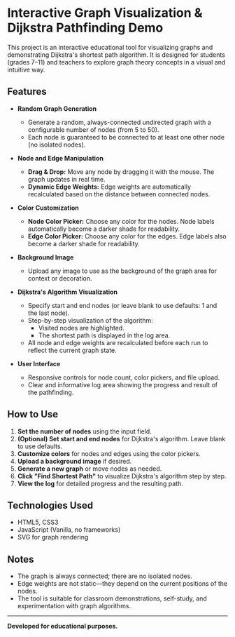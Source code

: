 # Interactive Graph Visualization & Dijkstra Pathfinding Demo

This project is an interactive educational tool for visualizing graphs and demonstrating Dijkstra's shortest path algorithm. It is designed for students (grades 7–11) and teachers to explore graph theory concepts in a visual and intuitive way.

## Features

- **Random Graph Generation**

  - Generate a random, always-connected undirected graph with a configurable number of nodes (from 5 to 50).
  - Each node is guaranteed to be connected to at least one other node (no isolated nodes).

- **Node and Edge Manipulation**

  - **Drag & Drop:** Move any node by dragging it with the mouse. The graph updates in real time.
  - **Dynamic Edge Weights:** Edge weights are automatically recalculated based on the distance between connected nodes.

- **Color Customization**

  - **Node Color Picker:** Choose any color for the nodes. Node labels automatically become a darker shade for readability.
  - **Edge Color Picker:** Choose any color for the edges. Edge labels also become a darker shade for readability.

- **Background Image**

  - Upload any image to use as the background of the graph area for context or decoration.

- **Dijkstra's Algorithm Visualization**

  - Specify start and end nodes (or leave blank to use defaults: 1 and the last node).
  - Step-by-step visualization of the algorithm:
    - Visited nodes are highlighted.
    - The shortest path is displayed in the log area.
  - All node and edge weights are recalculated before each run to reflect the current graph state.

- **User Interface**
  - Responsive controls for node count, color pickers, and file upload.
  - Clear and informative log area showing the progress and result of the pathfinding.

## How to Use

1. **Set the number of nodes** using the input field.
2. **(Optional) Set start and end nodes** for Dijkstra's algorithm. Leave blank to use defaults.
3. **Customize colors** for nodes and edges using the color pickers.
4. **Upload a background image** if desired.
5. **Generate a new graph** or move nodes as needed.
6. **Click "Find Shortest Path"** to visualize Dijkstra's algorithm step by step.
7. **View the log** for detailed progress and the resulting path.

## Technologies Used

- HTML5, CSS3
- JavaScript (Vanilla, no frameworks)
- SVG for graph rendering

## Notes

- The graph is always connected; there are no isolated nodes.
- Edge weights are not static—they depend on the current positions of the nodes.
- The tool is suitable for classroom demonstrations, self-study, and experimentation with graph algorithms.

---

**Developed for educational purposes.**
